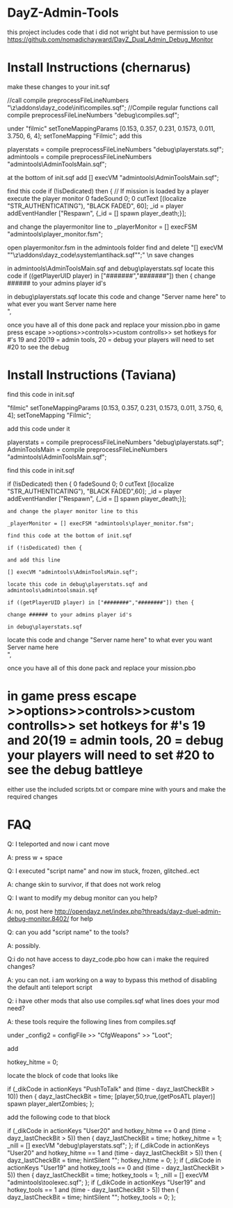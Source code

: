 DayZ-Admin-Tools
================
this project includes code that i did not wright but have permission to use
https://github.com/nomadichayward/DayZ_Dual_Admin_Debug_Monitor

Install Instructions (chernarus)
=====================
make these changes to your init.sqf

//call compile preprocessFileLineNumbers "\z\addons\dayz_code\init\compiles.sqf"; //Compile regular functions
call compile preprocessFileLineNumbers "debug\compiles.sqf";

under "filmic" setToneMappingParams [0.153, 0.357, 0.231, 0.1573, 0.011, 3.750, 6, 4]; setToneMapping "Filmic";
add this

playerstats = compile preprocessFileLineNumbers "debug\playerstats.sqf";
admintools = compile preprocessFileLineNumbers  "admintools\AdminToolsMain.sqf";

at the bottom of init.sqf add
[] execVM "admintools\AdminToolsMain.sqf"; 

find this code if (!isDedicated) then { // If mission is loaded by a player execute the player monitor
0 fadeSound 0;
0 cutText [(localize "STR_AUTHENTICATING"), "BLACK FADED", 60];
_id = player addEventHandler ["Respawn", {_id = [] spawn player_death;}];

and change the playermonitor line to
_playerMonitor = [] execFSM "admintools\player_monitor.fsm";


open playermonitor.fsm in the admintools folder find and delete
"[] execVM ""\z\addons\dayz_code\system\antihack.sqf"";" \n
save changes


in admintools\AdminToolsMain.sqf and debug\playerstats.sqf
locate this code
 if ((getPlayerUID player) in ["#######","#######"]) then {
change ###### to your admins player id's

in debug\playerstats.sqf
locate this code and change "Server name here" to what ever you want
<t size='1.15' font='Bitstream' color='#5882FA'>Server name here</t><br/>",

once you have all of this done pack and replace your mission.pbo
in game press escape >>options>>controls>>custom controlls>> set hotkeys for #'s 19 and 20(19 = admin tools, 20 = debug
your players will need to set #20 to see the debug

Install Instructions (Taviana)
=====================


find this code in init.sqf

"filmic" setToneMappingParams [0.153, 0.357, 0.231, 0.1573, 0.011, 3.750, 6, 4]; setToneMapping "Filmic";

add this code under it

playerstats = compile preprocessFileLineNumbers "debug\playerstats.sqf";
AdminToolsMain = compile preprocessFileLineNumbers "admintools\AdminToolsMain.sqf";

find this code in init.sqf

if (!isDedicated) then {
	0 fadeSound 0;
	0 cutText [(localize "STR_AUTHENTICATING"), "BLACK FADED",60];
	_id = player addEventHandler ["Respawn", {_id = [] spawn player_death;}];
	
	and change the player monitor line to this
	
	_playerMonitor = [] execFSM "admintools\player_monitor.fsm";
	
	find this code at the bottom of init.sqf
	
	if (!isDedicated) then {
	
	and add this line
	
	[] execVM "admintools\AdminToolsMain.sqf";
	
	locate this code in debug\playerstats.sqf and admintools\admintoolsmain.sqf
	
	if ((getPlayerUID player) in ["########","########"]) then {
	
	change ###### to your admins player id's
	
	in debug\playerstats.sqf
locate this code and change "Server name here" to what ever you want
<t size='1.15' font='Bitstream' color='#5882FA'>Server name here</t><br/>",

once you have all of this done pack and replace your mission.pbo


in game press escape >>options>>controls>>custom controlls>> set hotkeys for #'s 19 and 20(19 = admin tools, 20 = debug
your players will need to set #20 to see the debug
battleye
=========
either use the included scripts.txt
or compare mine with yours and make the required changes

FAQ
====


Q: I teleported and now i cant move

A: press w + space

Q: I executed "script name" and now im stuck, frozen, glitched..ect

A: change skin to survivor, if that does not work relog

Q: I want to modify my debug monitor can you help?

A: no, post here http://opendayz.net/index.php?threads/dayz-duel-admin-debug-monitor.8402/ for help

Q: can you add "script name" to the tools?

A: possibly.

Q:i do not have access to dayz_code.pbo how can i make the required changes?

A: you can not. i am working on a way to bypass this method of disabling the default anti teleport script

Q: i have other mods that also use compiles.sqf what lines does your mod need?

A: these tools require the following lines from compiles.sqf

under _config2 = configFile >> "CfgWeapons" >> "Loot";

add

hotkey_hitme = 0;

locate the block of code that looks like

if (_dikCode in actionKeys "PushToTalk" and (time - dayz_lastCheckBit > 10)) then { dayz_lastCheckBit = time; [player,50,true,(getPosATL player)] spawn player_alertZombies; };

add the following code to that block

if (_dikCode in actionKeys "User20" and hotkey_hitme == 0 and (time - dayz_lastCheckBit > 5)) then { dayz_lastCheckBit = time; hotkey_hitme = 1; _nill = [] execVM "debug\playerstats.sqf"; }; if (_dikCode in actionKeys "User20" and hotkey_hitme == 1 and (time - dayz_lastCheckBit > 5)) then { dayz_lastCheckBit = time; hintSilent ""; hotkey_hitme = 0; }; if (_dikCode in actionKeys "User19" and hotkey_tools == 0 and (time - dayz_lastCheckBit > 5)) then { dayz_lastCheckBit = time; hotkey_tools = 1; _nill = [] execVM "admintools\toolexec.sqf"; }; if (_dikCode in actionKeys "User19" and hotkey_tools == 1 and (time - dayz_lastCheckBit > 5)) then { dayz_lastCheckBit = time; hintSilent ""; hotkey_tools = 0; };
